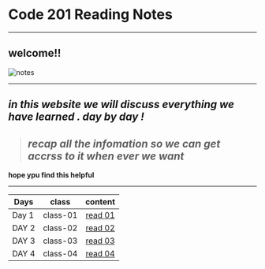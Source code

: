 # Code 201 Reading Notes
______________________________________________________

## welcome!!

![notes](https://encrypted-tbn0.gstatic.com/images?q=tbn:ANd9GcRPiIVLX4D-nQosfGkcvc8k-IDtp5vSvbuCPw&usqp=CAU)

______________________________________________________________

   ## <p> *in this website we will discuss everything we have learned . day by day !*
   > ## *recap all the infomation so we can get accrss to it when ever we want*  
   **hope ypu find this helpful** </p>

________________________________________________________________


 

| **Days**   | **class**| **content**  |  
|------------|----------|:-------------:|
|   Day 1    | class-01 |[ read 01 ](https://ramayaser66.github.io/Code-201-Reading-Notes/class-01)| 
|   DAY 2    | class-02 |[ read 02](class-02.md)| 
|   DAY 3    | class-03 |[ read 03](class-03.md)|
|   DAY 4    | class-04 |[ read 04](class-04.md)|    
